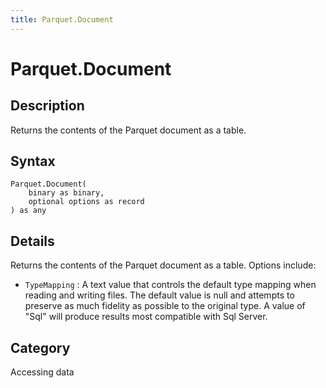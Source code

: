```yaml
---
title: Parquet.Document
---
```


# Parquet.Document


## Description

Returns the contents of the Parquet document as a table.


## Syntax

```powerquery
Parquet.Document(
    binary as binary,
    optional options as record
) as any
```


## Details

Returns the contents of the Parquet document as a table. Options include:    <ul>    <li> <code>TypeMapping</code> : A text value that controls the default type mapping when reading and writing files. The default value is null and attempts to preserve as much fidelity as possible to the original type. A value of "Sql" will produce results most compatible with Sql Server.</li>    </ul>



## Category
Accessing data
